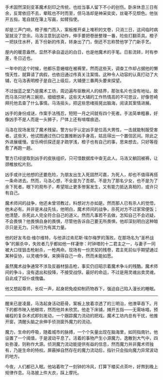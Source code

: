 手术固然深刻变革魔术刻印之传统，也给当事人留下不小的创伤。卧床休息三日有余，反胃依旧不去，晕眩也不时而至，但马洛却是神采奕奕，丝毫不见颓色。他张开五指，笔自就在簿上写画，如臂指使。

却是三声门响，橙子推门而入，案板推开桌上堆积的文卷，只消三日，这间临时病室就没了空余。马洛注意到这动作，伸手要把卷册整理一番，险些打翻茶具。橙子一把扶住水杯，丢下份新的传真，转身出了门，倒还不忘称赞他学了门新手艺。

屋内的暖意盎然，显然不承自遥远的白日，也是他魔术的手笔。日影流转，时有参差，冬日近也。

一年中的这个时候，他都乐意蜷缩在被褥里，然而这些天，调查工作却占据他的懒惰天性，就算请了病假，也依旧通过传真关注案情。这种令人动容的认真打动了大辅，在马洛表明橙子是自己上级后，大辅便三番两头要来探望。

不过伽蓝之堂乃是魔术工坊，周边遍布驱散闲人的结界，那张名片也没有地址。故而马洛只好再三婉拒。细细想来，这些天大辅的工作热情高的不可思议，好像苍崎拜托他去查了什么事情。马洛摇头，把这些思绪摇晃出脑海，阅读其案情进展。

凶手的身份成谜，作案手法残忍，短短一月之间就有四个死者。手法简单粗暴，好像凶手不是人而是一头狮子，尸体上还有啃噬痕迹。

马洛在现场发现了魔术残留。警方似乎认定凶手是位高大男性，一击就能制服受害者。这些天，他试图通过伤口位置推断凶手身高，姑且得出一个置信区间。除此之外进展缓慢。安乐椅侦探还是才疏学浅，橙子也有自己的事，思来想去，只好等痊愈了再跑一趟。

警方已经提取到凶手的皮肤组织，只可惜数据库中查无此人。马洛又躺回被褥，让颈椎放松片刻。

凶手或许比他想的还要危险，为朋友出生入死固然可嘉，为死人，却也不值得再搭一条命进去。然而，马洛心想，不全是为了吾郞。不是为了那名少女，也不是为了余下死者。眼下的观布子，希望阻止更多惨案发生，又有能力抵达真相的，或许只有自己。

魔术师间的战争，他还未曾领教过，料想对方亦如是。然而那人已有杀人的觉悟，他未必有。并非是未战先怯，他明白，魔术师间的战争，杀死对方不过家常便饭；他清楚，杀死此人完全符合自己的道义。然而凡事若不去做，怎知自己不会迟疑，不会畏惧？他畏惧自身的畏惧，尽管他告诉自己要无所畏惧，他却深刻明白这种暗示只是无力。只有行为有其力量。

他的好友韦伯·维尔维特，与他讲过肯尼斯·埃尔梅罗的落败。在那场名为“圣杯战争”的厮杀中，失败者几乎都如他一样凄惨：时钟塔的十二君主之一，与妻子一同被大口径狙击枪射杀，一枪两命。现场有一份灵契的残卷，君主死前似乎期望通过某种妥协，以灵魂作保，来换得自己一命，然而未能如愿。

虽然魔术战争通常不涉及反器材狙击枪，事实仍旧昭示着魔术争斗的残酷。魔术师间的争斗，没有退出和投降，不接受战俘。最好的命运，不过是用灵魂出卖灵魂，自此成了奴仆或傀儡。

他又想起尊师，长叹一声，起身把免疫抑制药物吞下，强迫自己陷入漫长的睡眠。

---

醒来已是凌晨，马洛起身活动筋骨。案板上放着凉透了的三明治，他潦草吞下。月下的都市映入他眼帘，然而他并未欣赏。他走下床铺，摊开五指——无需咏唱，预编程的复杂术式即刻发动，一个跟踪魔力流动的把戏。魔术工坊内总有干扰，他推开窗，清醒头脑之余伸手侦测窗外魔力的流动。

魔力，生命的呼吸，随着城市的脉搏，一个个矢量出现在脑海里，如同指南针。他设置了一个阈值，于是波动平息了。活着的事物产生小源魔力，逸散到大气中，四处弥漫，则称作大源。侦测魔力流动能提供有益的信息，然而魔力并非魔术师独有，乃是生命的特权。屏蔽掉自然存在的魔力流动后，指针只会指向魔力异常波动的地方。

今夜，人们都已入眠。他站着吹了一刻钟的冷风，打算下楼买点茶叶，好熬到晚上规律作息。马洛披上件大衣，踩上摩托。

